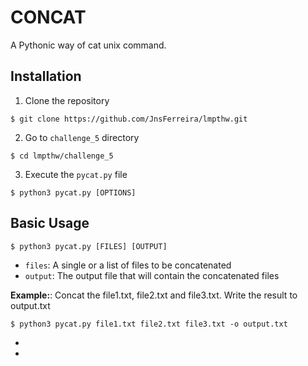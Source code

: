 # CONCAT

A Pythonic way of cat unix command.


## Installation

1. Clone the repository

```
$ git clone https://github.com/JnsFerreira/lmpthw.git
```

2. Go to `challenge_5` directory

```
$ cd lmpthw/challenge_5
```

3. Execute the `pycat.py` file

```
$ python3 pycat.py [OPTIONS]
```

## Basic Usage

```
$ python3 pycat.py [FILES] [OUTPUT]
```

- `files`: A single or a list of files to be concatenated
- `output`: The output file that will contain the concatenated files

**Example:**: Concat the file1.txt, file2.txt and file3.txt. Write the result to output.txt

```
$ python3 pycat.py file1.txt file2.txt file3.txt -o output.txt
```
- 
- 
